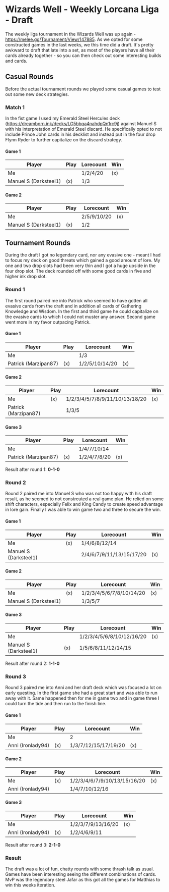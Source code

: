 # Wizards Well - Weekly Lorcana Liga - Draft

The weekly liga tournament in the Wizards Well was up again - https://melee.gg/Tournament/View/147885. As we opted for some constructed games in the last weeks, we this time did a draft. It's pretty awkward to draft that late into a set, as most of the players have all their cards already together - so you can then check out some interesting builds and cards.

## Casual Rounds

Before the actual tournament rounds we played some casual games to test out some new deck strategies.

### Match 1

In the fist game I used my Emerald Steel Hercules deck (https://dreamborn.ink/decks/LG5bbqa4nahdpQn1rc9j) against Manuel S with his interpretation of Emerald Steel discard. He specifically opted to not include Prince John cards in his decklist and instead put in the four drop Flynn Ryder to further capitalize on the discard strategy.

#### Game 1

| Player                | Play | Lorecount | Win |
| --------------------- | ---- | --------- | --- |
| Me                    |      | 1/2/4/20  | (x) |
| Manuel S (Darksteel1) | (x)  | 1/3       |     |

#### Game 2

| Player                | Play | Lorecount   | Win |
| --------------------- | ---- | ----------- | --- |
| Me                    |      | 2/5/9/10/20 | (x) |
| Manuel S (Darksteel1) | (x)  | 1/2         |     |

## Tournament Rounds

During the draft I got no legendary card, nor any evasive one - meant I had to focus my deck on good threats which gained a good amount of lore. My one and two drop slots had been very thin and I got a huge upside in the four drop slot. The deck rounded off with some good cards in five and higher ink drop slot.

### Round 1

The first round paired me into Patrick who seemed to have gotten all evasive cards from the draft and in addition all cards of Gathering Knowledge and Wisdom. In the first and third game he could capitalize on the evasive cards to which I could not muster any answer. Second game went more in my favor outpacing Patrick.

#### Game 1

| Player               | Play | Lorecount      | Win |
| -------------------- | ---- | -------------- | --- |
| Me                   |      | 1/3            |     |
| Patrick (Marzipan87) | (x)  | 1/2/5/10/14/20 | (x) |

#### Game 2

| Player               | Play | Lorecount                      | Win |
| -------------------- | ---- | ------------------------------ | --- |
| Me                   | (x)  | 1/2/3/4/5/7/8/9/11/10/13/18/20 | (x) |
| Patrick (Marzipan87) |      | 1/3/5                          |     |

#### Game 3

| Player               | Play | Lorecount    | Win |
| -------------------- | ---- | ------------ | --- |
| Me                   |      | 1/4/7/10/14  |     |
| Patrick (Marzipan87) | (x)  | 1/2/4/7/8/20 | (x) |

Result after round 1: **0-1-0**

### Round 2

Round 2 paired me into Manuel S who was not too happy with his draft result, as he seemed to not constrcuted a real game plan. He relied on some shift characters, especially Felix and King Candy to create speed advantage in lore gain. Finally I was able to win game two and three to secure the win.

#### Game 1

| Player                | Play | Lorecount                | Win |
| --------------------- | ---- | ------------------------ | --- |
| Me                    | (x)  | 1/4/6/8/12/14            |     |
| Manuel S (Darksteel1) |      | 2/4/6/7/9/11/13/15/17/20 | (x) |

#### Game 2

| Player                | Play | Lorecount                | Win |
| --------------------- | ---- | ------------------------ | --- |
| Me                    | (x)  | 1/2/3/4/5/6/7/8/10/14/20 | (x) |
| Manuel S (Darksteel1) |      | 1/3/5/7                  |     |

#### Game 3

| Player                | Play | Lorecount                 | Win |
| --------------------- | ---- | ------------------------- | --- |
| Me                    |      | 1/2/3/4/5/6/8/10/12/16/20 | (x) |
| Manuel S (Darksteel1) | (x)  | 1/5/6/8/11/12/14/15       |     |

Result after round 2: **1-1-0**

### Round 3

Round 3 paired me into Anni and her draft deck which was focused a lot on early questing. In the first game she had a great start and was able to run away with it. Same happened then for me in game two and in game three I could turn the tide and then run to the finish line.

#### Game 1

| Player            | Play | Lorecount            | Win |
| ----------------- | ---- | -------------------- | --- |
| Me                |      | 2                    |     |
| Anni (Ironlady94) | (x)  | 1/3/7/12/15/17/19/20 | (x) |

#### Game 2

| Player            | Play | Lorecount                    | Win |
| ----------------- | ---- | ---------------------------- | --- |
| Me                | (x)  | 1/2/3/4/6/7/9/10/13/15/16/20 | (x) |
| Anni (Ironlady94) |      | 1/4/7/10/12/16               |     |

#### Game 3

| Player            | Play | Lorecount          | Win |
| ----------------- | ---- | ------------------ | --- |
| Me                |      | 1/2/3/7/9/13/16/20 | (x) |
| Anni (Ironlady94) | (x)  | 1/2/4/6/9/11       |     |

Result after round 3: **2-1-0**

### Result

The draft was a lot of fun, chatty rounds with some thrash talk as usual. Games have been interesting seeing the different combinations of cards. MvP was the legendary steel Jafar as this got all the games for Matthias to win this weeks iteration.

